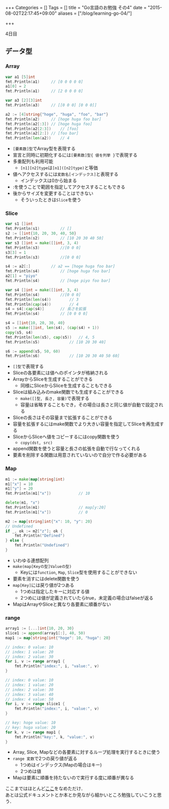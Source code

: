 +++
Categories = []
Tags = []
title = "Go言語のお勉強 その4"
date = "2015-08-02T22:17:45+09:00"
aliases = ["/blog/learning-go-04/"]

+++

4日目

<!--more-->

## データ型
### Array

```go
var a1 [5]int
fmt.Println(a1)		// [0 0 0 0 0]
a1[0] = 2
fmt.Println(a1)		// [2 0 0 0 0]

var a3 [2][3]int
fmt.Println(a3)		// [[0 0 0] [0 0 0]]

a2 := [4]string{"hoge", "huga", "foo", "bar"}
fmt.Println(a2)		// [hoge huga foo bar]
fmt.Println(a2[:3])	// [hoge huga foo]
fmt.Println(a2[2:3])	// [foo]
fmt.Println(a2[2:])	// [foo bar]
fmt.Println(len(a2))	// 4
```

* `[要素数]型`でArray型を表現する
* 宣言と同時に初期化するには`[要素数]型{ 値を列挙 }`で表現する
* 多重配列も利用可能
    * `[n1][n2]type`は`[n1]([n2]type)`と等価
* 値へアクセスするには`変数名[インデックス]`と表現する
    * インデックスは0から始まる
* :を使うことで範囲を指定してアクセスすることもできる
* 後からサイズを変更することはできない
    * そういったときは`Slice`を使う

### Slice

```go
var s1 []int
fmt.Println(s1)			// []
s2 := []int{10, 20, 30, 40, 50}
fmt.Println(s2)			// [10 20 30 40 50]
var s3 []int = make([]int, 3, 4)
fmt.Println(s3)			//[0 0 0]
s3[3] = 1
fmt.Println(s3)			//[0 0 0]

s4 := a2[:]			// a2 == [hoge huga foo bar]
fmt.Println(s4)			// [hoge huga foo bar]
a2[1] = "piyo"
fmt.Println(s4)			// [hoge piyo foo bar]

var s4 []int = make([]int, 3, 4)
fmt.Println(s4)			//[0 0 0]
fmt.Println(len(s4))		// 3
fmt.Println(cap(s4))		// 4
s4 = s4[:cap(s4)]		// 長さを拡張
fmt.Println(s4)			// [0 0 0 0]

s4 = []int{10, 20, 30, 40}
s5 := make([]int, len(s4), (cap(s4) + 1))
copy(s5, s4)
fmt.Println(len(s5), cap(s5))	// 4, 5
fmt.Println(s5)				// [10 20 30 40]

s6 := append(s5, 50, 60)
fmt.Println(s6)				// [10 20 30 40 50 60]
```

* `[]型`で表現する
* Sliceの各要素には値へのポインタが格納される
* ArrayからSliceを生成することができる
    * 同様にSliceからSliceを生成することもできる
* Sliceは組み込みのmake関数でも生成することができる
    * `make([]型, 長さ, 容量)`で表現する
    * 容量は省略することもでき，その場合は長さと同じ値が自動で設定される
* Sliceの長さはその容量まで拡張することができる
* 容量を拡張するにはmake関数でより大きい容量を指定してSliceを再生成する
* SliceからSliceへ値をコピーするにはcopy関数を使う
    * `copy(dst, src)`
* append関数を使うと容量と長さの拡張を自動で行なってくれる
* 要素を削除する関数は用意されていないので自分で作る必要がある

### Map

```go
m1 := make(map[string]int)
m1["x"] = 10
m1["y"] = 20
fmt.Println(m1["x"])			// 10

delete(m1, "x")
fmt.Println(m1)					// map[y:20]
fmt.Println(m1["x"])			// 0

m2 := map[string]int{"x": 10, "y": 20}
// Undefined
if _, ok := m2["z"]; ok {
	fmt.Println("Defined")
} else {
	fmt.Println("Undefined")
}
```

* いわゆる連想配列
* `make(map[Keyの型]Valueの型)`
    * Keyには`function`, `Map`, `Slice`型を使用することができない
* 要素を消すにはdelete関数を使う
* `map[Key]`には戻り値が2つある
    * 1つめは指定したキーに対応する値
    * 2つめには値が定義されていたらtrue，未定義の場合はfalseが返る
* MapはArrayやSliceと異なり各要素に順番がない

### range

```go
array1 := [...]int{10, 20, 30}
slice1 := append(array1[:], 40, 50)
map1 := map[string]int{"hoge": 10, "huga": 20}

// index: 0 value: 10
// index: 1 value: 20
// index: 2 value: 30
for i, v := range array1 {
	fmt.Println("index:", i, "value:", v)
}

// index: 0 value: 10
// index: 1 value: 20
// index: 2 value: 30
// index: 3 value: 40
// index: 4 value: 50
for i, v := range slice1 {
	fmt.Println("index:", i, "value:", v)
}

// key: hoge value: 10
// key: huga value: 20
for k, v := range map1 {
	fmt.Println("key:", k, "value:", v)
}
```

* Array, Slice, Mapなどの各要素に対するループ処理を実行するときに使う
* `range 変数`で2つの戻り値が返る
    * 1つめはインデックス(Mapの場合はキー)
    * 2つめは値
* Mapは要素に順番を持たないので実行する度に順番が異なる

ここまではほとんど[ここ](http://dev.classmethod.jp/series/golang-2/)をなめただけ．  
あとは公式ドキュメントとか本とか見ながら細かいところ勉強していこうと思う．
